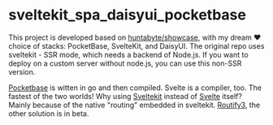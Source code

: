 # sveltekit_spa_daisyui_pocketbase
This project is developed based on [huntabyte/showcase](https://github.com/huntabyte/showcase), with my dream ❤ choice of stacks: PocketBase, SvelteKit, and DaisyUI.
The original repo uses sveltekit - SSR mode, which needs a backend of Node.js.
If you want to deploy on a custom server without node.js, you can use this non-SSR version.


[Pocketbase](https://github.com/pocketbase/pocketbase) is witten in go and then compiled. Svelte is a compiler, too. The fastest of the two worlds!
Why using [Sveltekit](https://kit.svelte.dev/) instead of [Svelte](https://svelte.dev/) itself? Mainly because of the native "routing" embedded in sveltekit. [Routify3](https://www.routify.dev/), the other solution is in beta.
